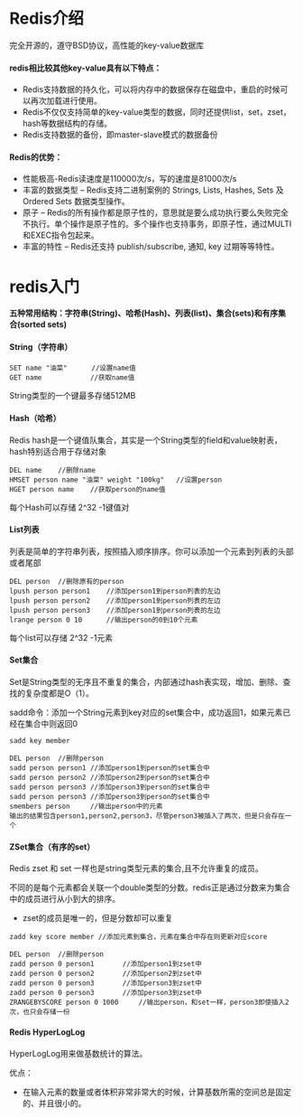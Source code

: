 # Redis介绍

完全开源的，遵守BSD协议，高性能的key-value数据库

#### redis相比较其他key-value具有以下特点：

- Redis支持数据的持久化，可以将内存中的数据保存在磁盘中，重启的时候可以再次加载进行使用。
- Redis不仅仅支持简单的key-value类型的数据，同时还提供list，set，zset，hash等数据结构的存储。
- Redis支持数据的备份，即master-slave模式的数据备份

#### Redis的优势：

- 性能极高-Redis读速度是110000次/s，写的速度是81000次/s
- 丰富的数据类型 – Redis支持二进制案例的 Strings, Lists, Hashes, Sets 及 Ordered Sets 数据类型操作。
- 原子 – Redis的所有操作都是原子性的，意思就是要么成功执行要么失败完全不执行。单个操作是原子性的。多个操作也支持事务，即原子性，通过MULTI和EXEC指令包起来。
- 丰富的特性 – Redis还支持 publish/subscribe, 通知, key 过期等等特性。



# redis入门

**五种常用结构：字符串(String)、哈希(Hash)、列表(list)、集合(sets)和有序集合(sorted sets)**

#### String（字符串）

```
SET name "油菜"	   //设置name值
GET name			//获取name值
```

String类型的一个键最多存储512MB

#### Hash（哈希）

Redis hash是一个键值队集合，其实是一个String类型的field和value映射表，hash特别适合用于存储对象

```
DEL name	//删除name
HMSET person name "油菜" weight "100kg"	//设置person
HGET person name	//获取person的name值
```

每个Hash可以存储 2^32 -1键值对

#### List列表

列表是简单的字符串列表，按照插入顺序排序。你可以添加一个元素到列表的头部或者尾部

```
DEL person	//删除原有的person
lpush person person1	//添加person1到person列表的左边
lpush person person2	//添加person1到person列表的左边
lpush person person3	//添加person1到person列表的左边
lrange person 0 10		//输出person的0到10个元素
```

每个list可以存储 2^32 -1元素

#### Set集合

Set是String类型的无序且不重复的集合，内部通过hash表实现，增加、删除、查找的复杂度都是O（1）。

sadd命令：添加一个String元素到key对应的set集合中，成功返回1，如果元素已经在集合中则返回0

```
sadd key member
```

```
DEL person	//删除person
sadd person person1	//添加person1到person的set集合中
sadd person person2	//添加person2到person的set集合中
sadd person person3	//添加person3到person的set集合中
sadd person person3	//添加person3到person的set集合中
smembers person		//输出person中的元素
输出的结果包含person1,person2,person3，尽管person3被插入了两次，但是只会存在一个
```

#### ZSet集合（有序的set）

Redis zset 和 set 一样也是string类型元素的集合,且不允许重复的成员。

不同的是每个元素都会关联一个double类型的分数。redis正是通过分数来为集合中的成员进行从小到大的排序。

- zset的成员是唯一的，但是分数却可以重复

```
zadd key score member //添加元素到集合，元素在集合中存在则更新对应score
```

```
DEL person	//删除person
zadd person 0 person1		//添加person1到zset中
zadd person 0 person2		//添加person2到zset中
zadd person 0 person3		//添加person3到zset中
zadd person 0 person3		//添加person3到zset中
ZRANGEBYSCORE person 0 1000		//输出person，和set一样，person3即使插入2次，也只会存储一份
```







#### Redis HyperLogLog

HyperLogLog用来做基数统计的算法。

优点：

- 在输入元素的数量或者体积非常非常大的时候，计算基数所需的空间总是固定的、并且很小的。













